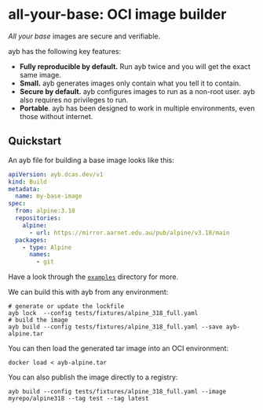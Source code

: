 # all-your-base: OCI image builder

*All your base* images are secure and verifiable.

ayb has the following key features:
* **Fully reproducible by default.** Run ayb twice and you will get the exact same image.
* **Small.** ayb generates images only contain what you tell it to contain.
* **Secure by default.** ayb configures images to run as a non-root user. ayb also requires no privileges to run.
* **Portable**. ayb has been designed to work in multiple environments, even those without internet.

## Quickstart

An ayb file for building a base image looks like this:

```yaml
apiVersion: ayb.dcas.dev/v1
kind: Build
metadata:
  name: my-base-image
spec:
  from: alpine:3.18
  repositories:
    alpine:
      - url: https://mirror.aarnet.edu.au/pub/alpine/v3.18/main
  packages:
    - type: Alpine
      names:
        - git
```

Have a look through the [`examples`](examples) directory for more.

We can build this with ayb from any environment:

```shell
# generate or update the lockfile
ayb lock  --config tests/fixtures/alpine_318_full.yaml
# build the image
ayb build --config tests/fixtures/alpine_318_full.yaml --save ayb-alpine.tar
```
You can then load the generated tar image into an OCI environment:

```shell
docker load < ayb-alpine.tar
```

You can also publish the image directly to a registry:

```shell
ayb build --config tests/fixtures/alpine_318_full.yaml --image myrepo/alpine318 --tag test --tag latest
```